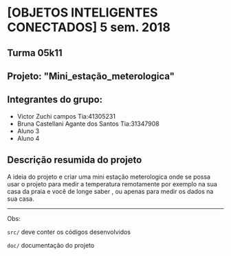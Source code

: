 # [OBJETOS INTELIGENTES CONECTADOS] 5 sem. 2018

## Turma 05k11
## Projeto: "Mini_estação_meterologica"
## Integrantes do grupo:

* Victor Zuchi campos Tia:41305231
* Bruna Castellani Agante dos Santos Tia:31347908
* Aluno 3
* Aluno 4

## Descrição resumida do projeto

A ideia do projeto e criar uma mini estação meterologica onde se possa usar o projeto para medir a temperatura remotamente por exemplo na sua casa da praia e você de longe saber , ou apenas para medir os dados na sua casa.

_______________________________________
Obs:

`src/` deve conter os códigos desenvolvidos

`doc/` documentação do projeto
